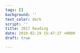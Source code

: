 ```yaml
---
tags: []
background: ''
text_color: dark
script: ''
title: 2017 Reading
date: 2018-02-19 15:47:27 +0000
draft: true

---
```



